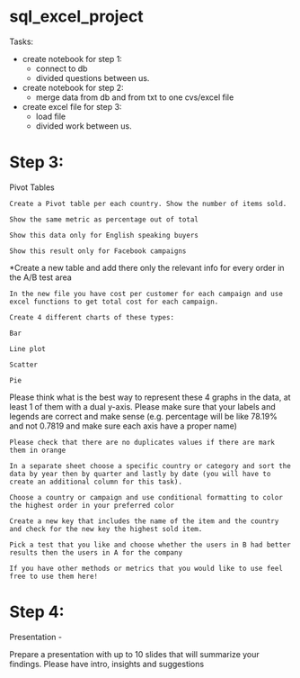 # sql_excel_project

Tasks:
* create notebook for step 1:
    * connect to db
    * divided questions between us.
* create notebook for step 2:
    * merge data from db and from txt to one cvs/excel file
* create excel file for step 3:
    * load file
    * divided work between us.

# Step 3:

Pivot Tables

    Create a Pivot table per each country. Show the number of items sold.

    Show the same metric as percentage out of total

    Show this data only for English speaking buyers

    Show this result only for Facebook campaigns

*Create a new table and add there only the relevant info for every order in the A/B test area

    In the new file you have cost per customer for each campaign and use excel functions to get total cost for each campaign.

    Create 4 different charts of these types:

    Bar

    Line plot

    Scatter

    Pie

Please think what is the best way to represent these 4 graphs in the data, at least 1 of them with a dual y-axis. Please make sure that your labels and legends are correct and make sense (e.g. percentage will be like 78.19% and not 0.7819 and make sure each axis have a proper name)  

    Please check that there are no duplicates values if there are mark them in orange

    In a separate sheet choose a specific country or category and sort the data by year then by quarter and lastly by date (you will have to create an additional column for this task).

    Choose a country or campaign and use conditional formatting to color the highest order in your preferred color

    Create a new key that includes the name of the item and the country and check for the new key the highest sold item.

    Pick a test that you like and choose whether the users in B had better results then the users in A for the company

    If you have other methods or metrics that you would like to use feel free to use them here!


# Step 4:

Presentation - 

Prepare a presentation with up to 10 slides that will summarize your findings. Please have intro, insights and suggestions